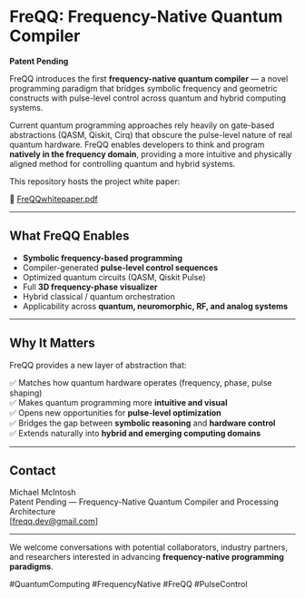 # FreQQ: Frequency-Native Quantum Compiler

**Patent Pending**

FreQQ introduces the first **frequency-native quantum compiler** — a novel programming paradigm that bridges symbolic frequency and geometric constructs with pulse-level control across quantum and hybrid computing systems.

Current quantum programming approaches rely heavily on gate-based abstractions (QASM, Qiskit, Cirq) that obscure the pulse-level nature of real quantum hardware. FreQQ enables developers to think and program **natively in the frequency domain**, providing a more intuitive and physically aligned method for controlling quantum and hybrid systems.

This repository hosts the project white paper:

📄 [FreQQwhitepaper.pdf](FreQQwhitepaper.pdf)

---

## What FreQQ Enables

- **Symbolic frequency-based programming**
- Compiler-generated **pulse-level control sequences**
- Optimized quantum circuits (QASM, Qiskit Pulse)
- Full **3D frequency-phase visualizer**
- Hybrid classical / quantum orchestration
- Applicability across **quantum, neuromorphic, RF, and analog systems**

---

## Why It Matters

FreQQ provides a new layer of abstraction that:

✅ Matches how quantum hardware operates (frequency, phase, pulse shaping)  
✅ Makes quantum programming more **intuitive and visual**  
✅ Opens new opportunities for **pulse-level optimization**  
✅ Bridges the gap between **symbolic reasoning** and **hardware control**  
✅ Extends naturally into **hybrid and emerging computing domains**

---

## Contact

Michael McIntosh  
Patent Pending — Frequency-Native Quantum Compiler and Processing Architecture  
[freqq.dev@gmail.com]  

---

We welcome conversations with potential collaborators, industry partners, and researchers interested in advancing **frequency-native programming paradigms**.

#QuantumComputing #FrequencyNative #FreQQ #PulseControl
